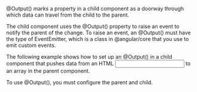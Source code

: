 @Output() marks a property in a child component as a doorway through which data can travel from the child to the parent.

The child component uses the @Output() property to raise an event to notify the parent of the change. To raise an event, an @Output() must have the type of EventEmitter, which is a class in @angular/core that you use to emit custom events.

The following example shows how to set up an @Output() in a child component that pushes data from an HTML <input> to an array in the parent component.

To use @Output(), you must configure the parent and child.